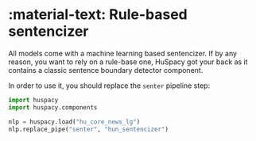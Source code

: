 # :material-text: Rule-based sentencizer 

All models come with a machine learning based sentencizer. If by any reason, you want to rely on a rule-base one,
HuSpacy got your back as it contains a classic sentence boundary detector component.

In order to use it, you should replace the `senter` pipeline step:

```python
import huspacy
import huspacy.components

nlp = huspacy.load("hu_core_news_lg")
nlp.replace_pipe("senter", "hun_sentencizer")

```
